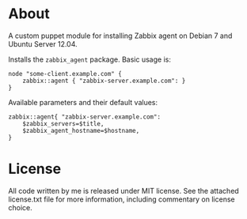 About
================================================================================

A custom puppet module for installing Zabbix agent on Debian 7 and Ubuntu
Server 12.04.

Installs the `zabbix_agent` package. Basic usage is:

```puppet
node "some-client.example.com" {
	zabbix::agent { "zabbix-server.example.com": }
}
```

Available parameters and their default values:

```puppet
zabbix::agent{ "zabbix-server.example.com":
	$zabbix_servers=$title,
	$zabbix_agent_hostname=$hostname,
}
```

License
================================================================================

All code written by me is released under MIT license. See the attached
license.txt file for more information, including commentary on license choice.
